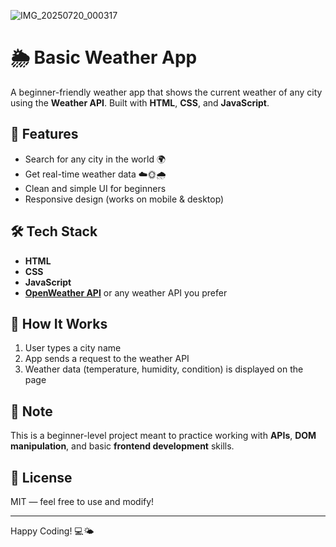 ![IMG_20250720_000317](https://github.com/user-attachments/assets/86ca482b-51b2-447b-9192-1ce499974911)
# 🌦️ Basic Weather App

A beginner-friendly weather app that shows the current weather of any city using the **Weather API**. Built with **HTML**, **CSS**, and **JavaScript**.

## 🚀 Features

- Search for any city in the world 🌍  
- Get real-time weather data ☁️🌞🌧️  
- Clean and simple UI for beginners  
- Responsive design (works on mobile & desktop)

## 🛠️ Tech Stack

- **HTML**
- **CSS**
- **JavaScript**
- **[OpenWeather API](https://openweathermap.org/api)** or any weather API you prefer

## 🔧 How It Works

1. User types a city name
2. App sends a request to the weather API
3. Weather data (temperature, humidity, condition) is displayed on the page

## 📌 Note

This is a beginner-level project meant to practice working with **APIs**, **DOM manipulation**, and basic **frontend development** skills.

## 📄 License

MIT — feel free to use and modify!

---

Happy Coding! 💻🌤️
